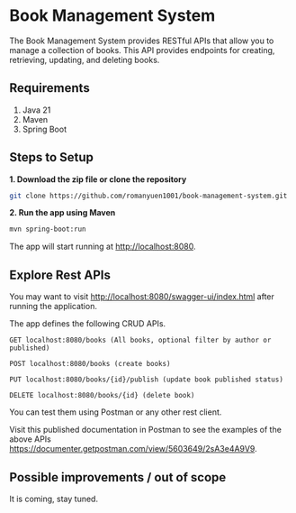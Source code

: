 # Book Management System

The Book Management System provides RESTful APIs that allow you to manage a collection of books. This API provides endpoints for creating, retrieving, updating, and deleting books.

## Requirements
1. Java 21
2. Maven 
3. Spring Boot

## Steps to Setup
**1. Download the zip file or clone the repository**
```bash
git clone https://github.com/romanyuen1001/book-management-system.git
```

**2. Run the app using Maven**
```bash
mvn spring-boot:run
```
The app will start running at <http://localhost:8080>.

## Explore Rest APIs
You may want to visit <http://localhost:8080/swagger-ui/index.html> after running the application.

The app defines the following CRUD APIs.
  
    GET localhost:8080/books (All books, optional filter by author or published)
    
    POST localhost:8080/books (create books)

    PUT localhost:8080/books/{id}/publish (update book published status)
    
    DELETE localhost:8080/books/{id} (delete book)

You can test them using Postman or any other rest client.

Visit this published documentation in Postman to see the examples of the above APIs <https://documenter.getpostman.com/view/5603649/2sA3e4A9V9>.

## Possible improvements / out of scope
It is coming, stay tuned.

